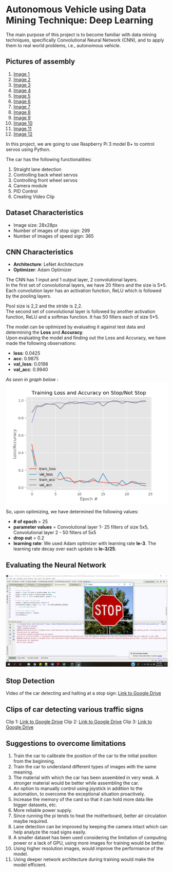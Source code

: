 # Autonomous Vehicle using Data Mining Technique: Deep Learning
The main purpose of this project is to become familiar with data mining techniques, specifically Convolutional Neural Network (CNN), and to apply them to real world problems, i.e., autonomous vehicle.

## Pictures of assembly
1. [Image 1](https://drive.google.com/file/d/1zio-zZSUe7knNEc_1vDLkkJoXwUpKWCb/view?usp=sharing)
2. [Image 2](https://drive.google.com/file/d/1550nYlVT14LL0Rtm0M_JmsPTUqUID9Hq/view?usp=sharing)
3. [Image 3](https://drive.google.com/file/d/1pPpPxvRFj3pKGvzm1vC9qhmBHoVnO_hV/view?usp=sharing)
4. [Image 4](https://drive.google.com/file/d/1skFl2YTcwQNsQlwiV-hkdmHcafmH1l2S/view?usp=sharing)
5. [Image 5](https://drive.google.com/file/d/1z32HA7JAGrH3xo1Dp857yEf8v5j-cnf3/view?usp=sharing)
6. [Image 6](https://drive.google.com/file/d/19Fz13QAf4vYoh1POrcHUH6HJErmgr61L/view?usp=sharing)
7. [Image 7](https://drive.google.com/file/d/12g72JXNO6aQd358Y_J3rKQs9_eqBbEq1/view?usp=sharing)
8. [Image 8](https://drive.google.com/file/d/13V6S_NdE-RdXcaIsxUzwDeW_edxwPfy7/view?usp=sharing)
9. [Image 9](https://drive.google.com/file/d/1vQs1tR5Q8sMrAwXu0xWjEmmVJky7yxRS/view?usp=sharing)
10. [Image 10](https://drive.google.com/file/d/1_M3ELLRyr_1qFvQqxPjW6IH7-HlHDJ7w/view?usp=sharing)
11. [Image 11](https://drive.google.com/file/d/1w05DWWbVi4p982h5nxcR0EbbFaX3Y3PJ/view?usp=sharing)
12. [Image 12](https://drive.google.com/file/d/1NwSo4k0A5tSttkF9ISILtwUeA5Us6_UI/view?usp=sharing)

In this project, we are going to use Raspberry Pi 3 model B+ to control servos using 
Python. 

The car has the following functionalities:
1. Straight lane detection
2. Controlling back wheel servos
3. Controlling front wheel servos
4. Camera module
5. PID Control
6. Creating Video Clip


## Dataset Characteristics
- Image size: 28x28px 
- Number of images of stop sign: 299
- Number of images of speed sign: 365

## CNN Characteristics
- **Architecture**: LeNet Architecture
- **Optimizer**: Adam Optimizer  

The CNN has 1 input and 1 output layer, 2 convolutional layers.  
In the first set of convolutional layers, we have 20 filters and the size is 5*5. Each convolution layer has an activation function, ReLU which is followed by the pooling layers.  
  

Pool size is 2,2 and the stride is 2,2.  
The second set of convolutional layer is followed by another activation function, ReLU and a softmax function. It has 50 filters each of size 5*5.


The model can be optimized by evaluating it against test data and determining the __Loss__ and __Accuracy__.  
Upon evaluating the model and finding out the Loss and Accuracy, we have made the following observations:  

- **loss**: 0.0425
- **acc**: 0.9875
- **val_loss**: 0.0198
- **val_acc**: 0.9940

*As seen in graph below* :
![](eval.png)

So, upon optimizing, we have determined the following values:
- **# of epoch** = 25
- **parameter values** = Convolutional layer 1- 25 filters of size 5x5, Convolutional layer 2 - 50 filters of 5x5
- **drop out** = 0.2
- **learning rate**: We used Adam optimizer with learning rate __le-3__. The learning rate decay over each update is __le-3/25__.


## Evaluating the Neural Network
![](image.png)


## Stop Detection
Video of the car detecting and halting at a stop sign: [Link to Google Drive](https://drive.google.com/file/d/18YQs561FhR7xRYaCunriazyaRNLV-G4e/view?usp=sharing)

## Clips of car detecting various traffic signs
Clip 1: [Link to Google Drive](https://drive.google.com/open?id=1dA3tGCX0-bF6ztPXY2rY3rfj_6NxQpTo)
Clip 2: [Link to Google Drive](https://drive.google.com/open?id=1_2WRxWlovXNYGuZJvaSZHS0fMCwrsIh4)
Clip 3: [Link to Google Drive](https://drive.google.com/open?id=1n62VGi3BvuZShSR7JaLEwE7nIhZhUIMx)


## Suggestions to overcome limitations
1.  Train the car to calibrate the position of the car to the initial position from the beginning.
2.  Train the car to understand different types of images with the same meaning.
3.  The material with which the car has been assembled in very weak. A stronger material would be better while assembling the car.
4.  An option to manually control using joystick in addition to the automation, to overcome the exceptional situation proactively.
5.  Increase the memory of the card so that it can hold more data like bigger datasets, etc.
6.  More reliable power supply.
7.  Since running the pi tends to heat the motherboard, better air circulation maybe required.
8.  Lane detection can be improved by keeping the camera intact which can help analyze the road signs easily.
9.  A smaller dataset has been used considering the limitation of computing power or a lack of GPU, using more images for training would be better.
10. Using higher resolution images, would improve the performance of the model.
11. Using deeper network architecture during training would make the model efficient.

